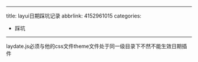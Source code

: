 
---
title: layui日期踩坑记录
abbrlink: 4152961015
categories: 
- 踩坑
---

laydate.js必须与他的css文件theme文件处于同一级目录下不然不能生效日期插件

